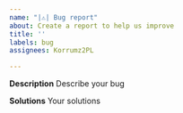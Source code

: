 ```yaml
---
name: "|⚠️| Bug report"
about: Create a report to help us improve
title: ''
labels: bug
assignees: Korrumz2PL

---
```


**Description**
Describe your bug

**Solutions**
Your solutions
